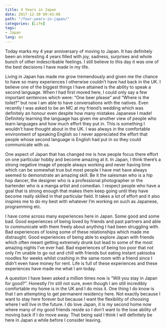 ```yaml
---
title: 4 Years in Japan
date: 2017-12-30 09:43:08
path: "/four-years-in-japan/"
categories: [Life]
tags:
- Japan
lang: en
---
```


Today marks my 4 year anniversary of moving to Japan. It has definitely been an interesting 4 years filled with joy, sadness, surprises
 and whole bunch of other indescribable feelings. I still believe to this day it was one of the best decisions I have made in my life.

Living in Japan has made me grow tremendously and given me the chance to have so many experiences I otherwise couldn’t have had back in the UK. I believe one of the biggest things I have attained is the ability to speak a second language. When I had first moved here, I could only say a few important sentences which were: “One beer please” and “Where is the toilet?” but now I am able to have conversations with the natives. Even recently I was asked to be an MC at my friend’s wedding which was definitely an honour even despite how many mistakes Japanese I made! Definitely learning the language has given me another view of people who learn languages and how much effort they put in. This is something I wouldn’t have thought about in the UK. I was always in the comfortable environment of speaking English so I never appreciated the effort that people whose second language is English had put in so they could communicate with us.

One aspect of Japan that has changed me is how people focus there effort on one particular hobby and become amazing at it. In Japan, I think there’s a strong negative image of people always working and never having time which can be somewhat true but most people I have met have always seemed to demonstrate an amazing skill. Be it the salesman who is a hip hop dancer, the designer who is a professional photographer or the bartender who is a manga artist and comedian. I respect people who have a goal that is strong enough that makes them keep going until they have become really skilled in that particular field. It takes a lot of effort and it also inspires me to do my best with whatever I’m working on such as Japanese, programming etc.

I have come across many experiences here in Japan. Some good and some bad. Good experiences of being loved by friends and past partners and able to communicate with them freely about anything I had been struggling with. Bad experiences of losing some of these relationships which made me distraught. Good experiences of being able to explore Japan with friends which often meant getting extremely drunk but lead to some of the most amazing nights I’ve ever had. Bad experiences of being too poor that not only I’m unable to go out  and chill with friends but eating instant yakisoba noodles for weeks whilst crashing in the same room with a friend since I didn’t even have money for rent. Life is full of these experiences and these experiences have made me what I am today.

A question I have been asked a million times now is “Will you stay in Japan for good?”. Honestly I’m still not sure, even though I am still incredibly comfortable my home is in the UK and I do miss it. One thing I do know is that I am attempting to get permanent residency here. Not exactly because I want to stay here forever but because I want the flexibility of choosing where I will live in the future. I do love Japan, it is my second home now where many of my good friends reside so I don’t want to the lose ability of moving back if I do move away. That being said I think I will definitely be here in Japan a while before I consider leaving.